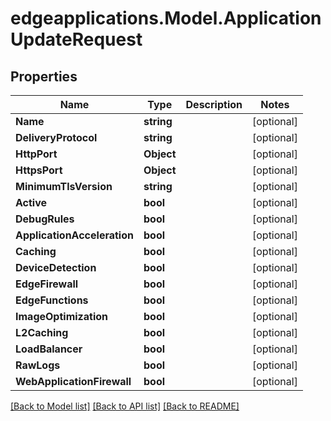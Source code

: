 # edgeapplications.Model.ApplicationUpdateRequest

## Properties

Name | Type | Description | Notes
------------ | ------------- | ------------- | -------------
**Name** | **string** |  | [optional] 
**DeliveryProtocol** | **string** |  | [optional] 
**HttpPort** | **Object** |  | [optional] 
**HttpsPort** | **Object** |  | [optional] 
**MinimumTlsVersion** | **string** |  | [optional] 
**Active** | **bool** |  | [optional] 
**DebugRules** | **bool** |  | [optional] 
**ApplicationAcceleration** | **bool** |  | [optional] 
**Caching** | **bool** |  | [optional] 
**DeviceDetection** | **bool** |  | [optional] 
**EdgeFirewall** | **bool** |  | [optional] 
**EdgeFunctions** | **bool** |  | [optional] 
**ImageOptimization** | **bool** |  | [optional] 
**L2Caching** | **bool** |  | [optional] 
**LoadBalancer** | **bool** |  | [optional] 
**RawLogs** | **bool** |  | [optional] 
**WebApplicationFirewall** | **bool** |  | [optional] 

[[Back to Model list]](../README.md#documentation-for-models) [[Back to API list]](../README.md#documentation-for-api-endpoints) [[Back to README]](../README.md)


